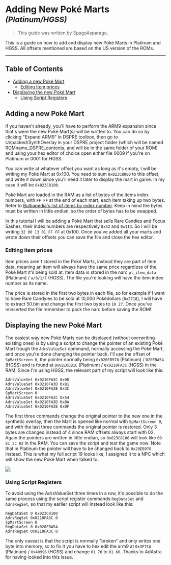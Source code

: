 # Adding New Poké Marts <sup>*(Platinum/HGSS)*</sup>
> This guide was written by SpagoAsparago.

This is a guide on how to add and display new Poké Marts in Platinum and HGSS.
All offsets mentioned are based on the US version of the ROMs. 

--- 
## Table of Contents
* [Adding a new Poké Mart](#section)
  * [Editing Item prices](#subsection)
* [Displaying the new Poké Mart](#section-2)
  * [Using Script Registers](#subsection-2)

## Adding a new Poké Mart

If you haven't already, you'll have to perform the ARM9 expansion since that's were the new Poké Mart(s) will be written to. 
You can do so by clicking "Expand ARM9" in DSPRE toolbox, then go to Unpacked/SynthOverlay in your DSPRE project folder (which will be named ROMname_DSPRE_contents, and will be in the same folder of your ROM) and using your hex editor of choice open either file 0009 if you're on Platinum or 0001 for HGSS.

You can write at whatever offset you want as long as it's empty, I will be writing my Poké Mart at 0x100. You need to sum `0x023C8000` to this offset, and write it down since you'll need it later to display the mart in game. In my case it will be `0x023C8100`.

Poké Mart are loaded in the RAM as a list of bytes of the items index numbers, with `FF FF` at the end of each mart, each item taking up two bytes.
Refer to [Bulbapedia's list of items by index number](https://bulbapedia.bulbagarden.net/wiki/List_of_items_by_index_number_(Generation_IV)). 
Keep in mind the bytes must be written in little endian, so the order of bytes has to be swapped.

In this tutorial I will be adding a Poké Mart that sells Rare Candies and Focus Sashes, their index numbers are respectively `0x32` and `0x113`.
So I will be writing `32 00 13 01 FF FF` at 0x100. Once you've added all your marts and wrote down their offsets you can save the file and close the hex editor.

### Editing item prices
Item prices aren't stored in the Poké Marts, instead they are part of item data, meaning an item will always have the same price regardless of the Poké Mart it's being sold at.
Item data is stored in the narc `pl_item_data` (Platinum) / `a/0/1/7` (HGSS). The file you're looking will have the item index number as its name.

The price is stored in the first two bytes in each file, so for example if I want to have Rare Candyies to be sold at 10,000 Pokèdollars (`0x2710`), I will have to extract 50.bin and change the first two bytes to `10 27`. Once you've reinserted the file remember to pack the narc before saving the ROM!


## Displaying the new Poké Mart
The easiest way new Poké Marts can be displayed (without overwriting existing ones) is by using a script to change the pointer of an existing Poké Mart trough the `AdrsValueSet` command, normally accessing the Poké Mart, and once you're done changing the pointer back.
I'll use the offset of `SpMartScreen 0`, the pointer normally being `0x020EB978` (Platinum) / `020FBA54` (HGSS) and is found at `0x02100B1C` (Platinum) / `0x0210FA3C` (HGSS) in the RAM.
Since I'm using HGSS, the relevant part of my script will look like this:
```
AdrsValueSet 0x0210FA3C 0x00
AdrsValueSet 0x0210FA3D 0x81
AdrsValueSet 0x0210FA3E 0x3C
SpMartScreen 0
AdrsValueSet 0x0210FA3C 0x54
AdrsValueSet 0x0210FA3D 0xBA
AdrsValueSet 0x0210FA3E 0x0F
```
The first three commands change the original pointer to the new one in the synthetic overlay, then the Mart is opened like normal with `SpMartScreen 0`, and with the last three commands the original pointer is restored. Only 3 bytes are changed instead of 4 since RAM offsets always start with 02. Again the pointers are written in little endian, so `0x023C8100` will look like `00 81 3C 02` in the RAM.
You can save the script and test the game now.
Note that in Platinum the pointer will have to be changed back to `0x20EB978` instead.
This is what my full script 19 looks like, I assigned it to a NPC which will show the new Pokè Mart when talked to:

![](pokemartscript.PNG)

### Using Script Registers
To avoid using the AdrsValueSet three times in a row, it's possible to do the same process using the script register commands `RegDataSet` and `AdrsRegSet`, so that my earlier script will instead look like this:
```
RegDataSet 0 0x023C8100
AdrsRegSet 0x0210FA3C 0
SpMartScreen 0
RegDataSet 0 0x020FBA54
AdrsRegSet 0x0210FA3C 0
```
The only caveat is that the script is normally "broken" and only writes one byte into memory, so to fix it you have to hex edit the arm9 at `0x3F7CA` (Platinum) / `0x40996` (HGSS) and change `01 70` to `01 60`. Thanks to AdAstra for having looked into this issue.
